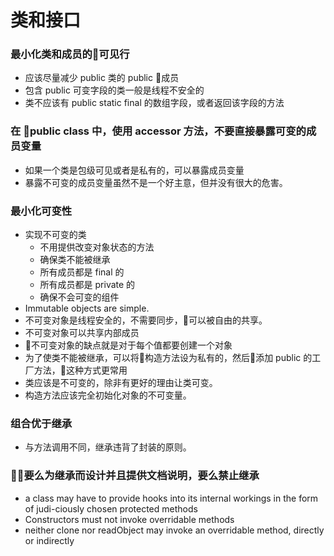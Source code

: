 # 类和接口
<!-- toc -->

### 最小化类和成员的可见行
* 应该尽量减少 public 类的 public 成员
* 包含 public 可变字段的类一般是线程不安全的
* 类不应该有 public static final 的数组字段，或者返回该字段的方法

### 在 public class 中，使用 accessor 方法，不要直接暴露可变的成员变量
* 如果一个类是包级可见或者是私有的，可以暴露成员变量
* 暴露不可变的成员变量虽然不是一个好主意，但并没有很大的危害。

### 最小化可变性
* 实现不可变的类
  - 不用提供改变对象状态的方法
  - 确保类不能被继承
  - 所有成员都是 final 的
  - 所有成员都是 private 的
  - 确保不会可变的组件
* Immutable objects are simple.
* 不可变对象是线程安全的，不需要同步，可以被自由的共享。
* 不可变对象可以共享内部成员
* 不可变对象的缺点就是对于每个值都要创建一个对象
* 为了使类不能被继承，可以将构造方法设为私有的，然后添加 public
 的工厂方法，这种方式更常用
* 类应该是不可变的，除非有更好的理由让类可变。
* 构造方法应该完全初始化对象的不可变量。

### 组合优于继承
* 与方法调用不同，继承违背了封装的原则。

### 要么为继承而设计并且提供文档说明，要么禁止继承
* a class may have to provide hooks into its internal workings in the form of judi-ciously  chosen  protected  methods
* Constructors  must  not  invoke  overridable  methods
* neither clone nor readObject may invoke an overridable method, directly or indirectly
